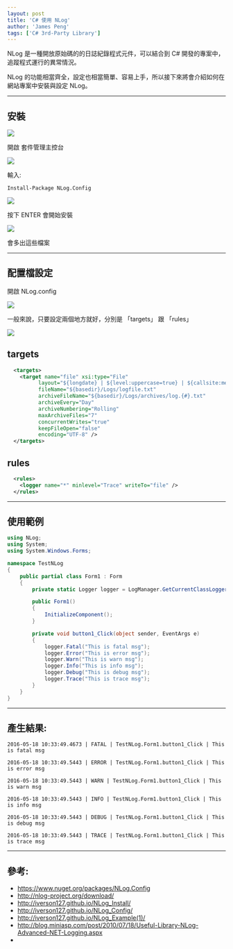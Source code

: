 ```yaml
---
layout: post
title: 'C# 使用 NLog'
author: 'James Peng'
tags: ['C# 3rd-Party Library']
---
```


NLog 是一種開放原始碼的的日誌紀錄程式元件，可以結合到 C# 開發的專案中，追蹤程式運行的異常情況。

NLog 的功能相當齊全，設定也相當簡單、容易上手，所以接下來將會介紹如何在網站專案中安裝與設定 NLog。


----------

## 安裝 ##

![](..\images\2016-05-15-CSharp_NLog\fpG13ew.png)

開啟 套件管理主控台

![](..\images\2016-05-15-CSharp_NLog\FWkn8Ps.png)

輸入:

    Install-Package NLog.Config


![](..\images\2016-05-15-CSharp_NLog\6owB9QO.png)

按下 ENTER 會開始安裝

![](..\images\2016-05-15-CSharp_NLog\IeuIFZz.png)

會多出這些檔案

----------

## 配置檔設定 ##

開啟 NLog.config

![](..\images\2016-05-15-CSharp_NLog\GCso9iu.png)

一般來說，只要設定兩個地方就好，分別是 「targets」 跟 「rules」

![](..\images\2016-05-15-CSharp_NLog\UV6eCum.png)

## targets ##
 
~~~xml
  <targets>
    <target name="file" xsi:type="File"
          layout="${longdate} | ${level:uppercase=true} | ${callsite:methodName=true} | ${message} ${onexception:${newline}${exception:format=tostring}} ${newline}"
          fileName="${basedir}/Logs/logfile.txt"
          archiveFileName="${basedir}/Logs/archives/log.{#}.txt"
          archiveEvery="Day"
          archiveNumbering="Rolling"
          maxArchiveFiles="7"
          concurrentWrites="true"
          keepFileOpen="false"
          encoding="UTF-8" />
  </targets>
~~~

## rules ##

~~~xml
  <rules>
    <logger name="*" minlevel="Trace" writeTo="file" />
  </rules>
~~~

----------

## 使用範例 ##

~~~csharp
using NLog;
using System;
using System.Windows.Forms;

namespace TestNLog
{
    public partial class Form1 : Form
    {
        private static Logger logger = LogManager.GetCurrentClassLogger();

        public Form1()
        {
            InitializeComponent();
        }

        private void button1_Click(object sender, EventArgs e)
        {
            logger.Fatal("This is fatal msg");
            logger.Error("This is error msg");
            logger.Warn("This is warn msg");
            logger.Info("This is info msg");
            logger.Debug("This is debug msg");
            logger.Trace("This is trace msg");
        }
    }
}
~~~


----------



## 產生結果: ##

~~~text
2016-05-18 10:33:49.4673 | FATAL | TestNLog.Form1.button1_Click | This is fatal msg  

2016-05-18 10:33:49.5443 | ERROR | TestNLog.Form1.button1_Click | This is error msg  

2016-05-18 10:33:49.5443 | WARN | TestNLog.Form1.button1_Click | This is warn msg  

2016-05-18 10:33:49.5443 | INFO | TestNLog.Form1.button1_Click | This is info msg  

2016-05-18 10:33:49.5443 | DEBUG | TestNLog.Form1.button1_Click | This is debug msg  

2016-05-18 10:33:49.5443 | TRACE | TestNLog.Form1.button1_Click | This is trace msg  

~~~


----------

## 參考: ##

- https://www.nuget.org/packages/NLog.Config
- http://nlog-project.org/download/
- http://iverson127.github.io/NLog_Install/
- http://iverson127.github.io/NLog_Config/
- http://iverson127.github.io/NLog_Example(1)/
- http://blog.miniasp.com/post/2010/07/18/Useful-Library-NLog-Advanced-NET-Logging.aspx
- 
